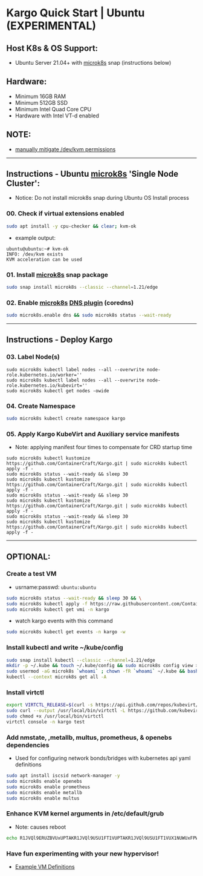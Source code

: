 # Kargo Quick Start | Ubuntu (EXPERIMENTAL)
## Host K8s & OS Support:
  - Ubuntu Server 21.04+ with [microk8s] snap (instructions below)
    
## Hardware:
  - Minimum 16GB RAM
  - Minimum 512GB SSD
  - Minimum Intel Quad Core CPU
  - Hardware with Intel VT-d enabled

## NOTE:
  - [manually mitigate /dev/kvm permissions](https://github.com/kubevirt/kubevirt/issues/4303#issuecomment-830365183)
------------------------------------------------------------------------
## Instructions - Ubuntu [microk8s] 'Single Node Cluster':
  - Notice: Do not install microk8s snap during Ubuntu OS Install process    
### 00. Check if virtual extensions enabled
```sh
sudo apt install -y cpu-checker && clear; kvm-ok
```
  - example output:
```
ubuntu@ubuntu:~# kvm-ok
INFO: /dev/kvm exists
KVM acceleration can be used
```
### 01. Install [microk8s] snap package
```sh
sudo snap install microk8s --classic --channel=1.21/edge
```
### 02. Enable [microk8s] [DNS plugin](https://microk8s.io/docs/addon-dns) (coredns)
```sh
sudo microk8s.enable dns && sudo microk8s status --wait-ready
```
------------------------------------------------------------------------
## Instructions - Deploy Kargo
### 03. Label Node(s)
```
sudo microk8s kubectl label nodes --all --overwrite node-role.kubernetes.io/worker=''
sudo microk8s kubectl label nodes --all --overwrite node-role.kubernetes.io/kubevirt=''
sudo microk8s kubectl get nodes -owide
```
### 04. Create Namespace
```sh
sudo microk8s kubectl create namespace kargo
```
### 05. Apply Kargo KubeVirt and Auxiliary service manifests
  - Note: applying manifest four times to compensate for CRD startup time
```
sudo microk8s kubectl kustomize https://github.com/ContainerCraft/Kargo.git | sudo microk8s kubectl apply -f -
sudo microk8s status --wait-ready && sleep 30
sudo microk8s kubectl kustomize https://github.com/ContainerCraft/Kargo.git | sudo microk8s kubectl apply -f -
sudo microk8s status --wait-ready && sleep 30
sudo microk8s kubectl kustomize https://github.com/ContainerCraft/Kargo.git | sudo microk8s kubectl apply -f -
sudo microk8s status --wait-ready && sleep 30
sudo microk8s kubectl kustomize https://github.com/ContainerCraft/Kargo.git | sudo microk8s kubectl apply -f -
```
---------------------------------------------------------------------------
## OPTIONAL:
### Create a test VM
  - usrname:passwd: `ubuntu:ubuntu`
```sh
sudo microk8s status --wait-ready && sleep 30 && \
sudo microk8s kubectl apply -f https://raw.githubusercontent.com/ContainerCraft/Kargo/master/test/test.yaml && sleep 60 && \
sudo microk8s kubectl get vmi -n kargo
```
  - watch kargo events with this command
```sh
sudo microk8s kubectl get events -n kargo -w
```
### Install kubectl and write ~/kube/config
```sh
sudo snap install kubectl --classic --channel=1.21/edge
mkdir -p ~/.kube && touch ~/.kube/config && sudo microk8s config view >> ~/.kube/config
sudo usermod -aG microk8s `whoami` ; chown -fR `whoami` ~/.kube && bash
kubectl --context microk8s get all -A
```
### Install virtctl
```sh
export VIRTCTL_RELEASE=$(curl -s https://api.github.com/repos/kubevirt/kubevirt/releases/latest | awk -F '["v,]' '/tag_name/{print $5}')
sudo curl --output /usr/local/bin/virtctl -L https://github.com/kubevirt/kubevirt/releases/download/v${VIRTCTL_RELEASE}/virtctl-v${VIRTCTL_RELEASE}-linux-amd64
sudo chmod +x /usr/local/bin/virtctl
virtctl console -n kargo test
```
### Add nmstate, ,metallb, multus, prometheus, & openebs dependencies
  - Used for configuring network bonds/bridges with kubernetes api yaml definitions
```sh
sudo apt install iscsid network-manager -y
sudo microk8s enable openebs
sudo microk8s enable prometheus
sudo microk8s enable metallb
sudo microk8s enable multus
```
### Enhance KVM kernel arguments in /etc/default/grub
  - Note: causes reboot
```sh
echo R1JVQl9ERUZBVUxUPTAKR1JVQl9USU1FT1VUPTAKR1JVQl9USU1FT1VUX1NUWUxFPWhpZGRlbgpHUlVCX0RJU1RSSUJVVE9SPWBsc2JfcmVsZWFzZSAtaSAtcyAyPiAvZGV2L251bGwgfHwgZWNobyBEZWJpYW5gCkdSVUJfQ01ETElORV9MSU5VWD0nY2dyb3VwX21lbW9yeT0xIGNncm91cF9lbmFibGU9Y3B1c2V0IGNncm91cF9lbmFibGU9bWVtb3J5IHN5c3RlbWQudW5pZmllZF9jZ3JvdXBfaGllcmFyY2h5PTAgaW50ZWxfaW9tbXU9b24gaW9tbXU9cHQgcmQuZHJpdmVyLnByZT12ZmlvLXBjaSBwY2k9cmVhbGxvYycK | base64 -d | sudo tee /etc/default/grub && sudo update-grub && sudo reboot
```

### Have fun experimenting with your new hypervisor!
  - [Example VM Definitions]

[microk8s]:https://microk8s.io
[Example VM Definitions]:https://github.com/ContainerCraft/qubo/tree/main/wip
